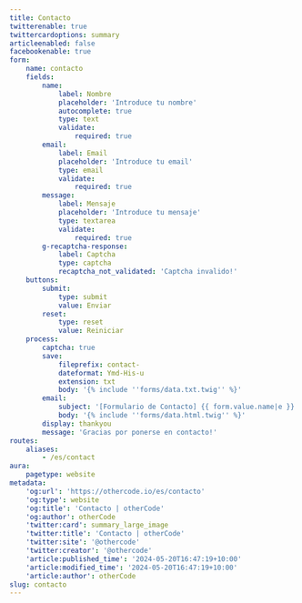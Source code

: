 ```yaml
---
title: Contacto
twitterenable: true
twittercardoptions: summary
articleenabled: false
facebookenable: true
form:
    name: contacto
    fields:
        name:
            label: Nombre
            placeholder: 'Introduce tu nombre'
            autocomplete: true
            type: text
            validate:
                required: true
        email:
            label: Email
            placeholder: 'Introduce tu email'
            type: email
            validate:
                required: true
        message:
            label: Mensaje
            placeholder: 'Introduce tu mensaje'
            type: textarea
            validate:
                required: true
        g-recaptcha-response:
            label: Captcha
            type: captcha
            recaptcha_not_validated: 'Captcha invalido!'
    buttons:
        submit:
            type: submit
            value: Enviar
        reset:
            type: reset
            value: Reiniciar
    process:
        captcha: true
        save:
            fileprefix: contact-
            dateformat: Ymd-His-u
            extension: txt
            body: '{% include ''forms/data.txt.twig'' %}'
        email:
            subject: '[Formulario de Contacto] {{ form.value.name|e }}'
            body: '{% include ''forms/data.html.twig'' %}'
        display: thankyou
        message: 'Gracias por ponerse en contacto!'
routes:
    aliases:
        - /es/contact
aura:
    pagetype: website
metadata:
    'og:url': 'https://othercode.io/es/contacto'
    'og:type': website
    'og:title': 'Contacto | otherCode'
    'og:author': otherCode
    'twitter:card': summary_large_image
    'twitter:title': 'Contacto | otherCode'
    'twitter:site': '@othercode'
    'twitter:creator': '@othercode'
    'article:published_time': '2024-05-20T16:47:19+10:00'
    'article:modified_time': '2024-05-20T16:47:19+10:00'
    'article:author': otherCode
slug: contacto
---
```


